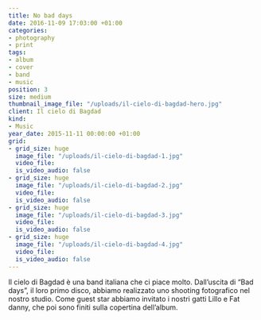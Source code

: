 ```yaml
---
title: No bad days
date: 2016-11-09 17:03:00 +01:00
categories:
- photography
- print
tags:
- album
- cover
- band
- music
position: 3
size: medium
thumbnail_image_file: "/uploads/il-cielo-di-bagdad-hero.jpg"
client: Il cielo di Bagdad
kind:
- Music
year_date: 2015-11-11 00:00:00 +01:00
grid:
- grid_size: huge
  image_file: "/uploads/il-cielo-di-bagdad-1.jpg"
  video_file: 
  is_video_audio: false
- grid_size: huge
  image_file: "/uploads/il-cielo-di-bagdad-2.jpg"
  video_file: 
  is_video_audio: false
- grid_size: huge
  image_file: "/uploads/il-cielo-di-bagdad-3.jpg"
  video_file: 
  is_video_audio: false
- grid_size: huge
  image_file: "/uploads/il-cielo-di-bagdad-4.jpg"
  video_file: 
  is_video_audio: false
---
```


Il cielo di Bagdad è una band italiana che ci piace molto.
Dall’uscita di “Bad days”, il loro primo disco, abbiamo realizzato uno shooting fotografico nel nostro studio. Come guest star abbiamo invitato i nostri gatti Lillo e Fat danny, che poi sono finiti sulla copertina dell’album.
